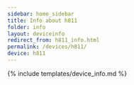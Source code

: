 ```yaml
---
sidebar: home_sidebar
title: Info about h811
folder: info
layout: deviceinfo
redirect_from: h811_info.html
permalink: /devices/h811/
device: h811
---
```

{% include templates/device_info.md %}
